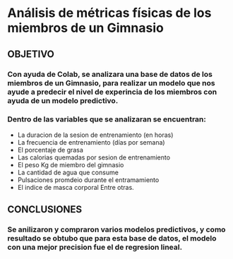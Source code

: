 # Análisis de métricas físicas de los miembros de un Gimnasio

## OBJETIVO
### Con ayuda de Colab, se analizara una base de datos de los miembros de un Gimnasio, para realizar un modelo que nos ayude a predecir el nivel de experincia de los miembros con ayuda de un modelo predictivo.

### Dentro de las variables que se analizaran se encuentran: 
- La duracion de la sesion de entrenamiento (en horas)
- La frecuencia de entrenamiento (días por semana)
- El porcentaje de grasa
- Las calorias quemadas por sesion de entrenamiento
- El peso Kg de miembro del gimnasio
- La cantidad de agua que consume
- Pulsaciones promdeio durante el entramamiento
- El indice de masca corporal
Entre otras.


## CONCLUSIONES
### Se anilizaron y compraron varios modelos predictivos, y como resultado se obtubo que para esta base de datos, el modelo con una mejor precision fue el de regresion lineal.
